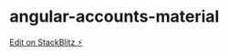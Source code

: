 # angular-accounts-material

[Edit on StackBlitz ⚡️](https://stackblitz.com/edit/angular-accounts-material)